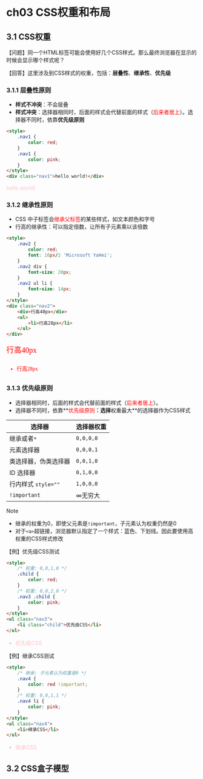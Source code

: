 # ch03 CSS权重和布局

## 3.1 CSS权重

【问题】同一个HTML标签可能会使用好几个CSS样式。那么最终浏览器在显示的时候会显示哪个样式呢？

【回答】这里涉及到CSS样式的权重，包括：**层叠性**、**继承性**、**优先级**

### 3.1.1 层叠性原则

- **样式不冲突**：不会层叠
- **样式冲突**：选择器相同时，后面的样式会代替前面的样式（<font color='red'>后来者居上</font>）。选择器不同时，依靠**优先级原则**

```html
<style>
    .nav1 {
        color: red;
    }
    .nav1 {
        color: pink;
    }
</style>
<div class="nav1">hello world!</div>
```

<div class="show-html">
<style>
    .nav1 {
        color: red;
    }
    .nav1 {
        color: pink;
    }
</style>
<div class="nav1">hello world!</div>
</div>



### 3.1.2 继承性原则

- CSS 中子标签会<font color='red'>继承父标签</font>的某些样式，如文本颜色和字号
- 行高的继承性：可以指定倍数，让所有子元素乘以该倍数

```html
<style>
    .nav2 {
        color: red;
        font: 16px/2 'Microsoft YaHei';
    }
    .nav2 div {
        font-size: 20px;
    }
    .nav2 ul li {
        font-size: 14px;
    }
</style>
<div class="nav2">
    <div>行高40px</div>
    <ul>
        <li>行高28px</li>
    </ul>
</div>
```

<div class="show-html">
<style>
    .nav2 {
        color: red;
        font: 16px/2 'Microsoft YaHei';
    }
    .nav2 div {
        font-size: 20px;
    }
    .nav2 ul li {
        font-size: 14px;
    }
</style>
<div class="nav2">
    <div>行高40px</div>
    <ul>
        <li>行高28px</li>
    </ul>
</div>
</div>



### 3.1.3 优先级原则

- 选择器相同时，后面的样式会代替前面的样式（<font color='red'>后来者居上</font>）。
- 选择器不同时，依靠**<font color='red'>优先级原则</font>**：选择**权重最大**的选择器作为CSS样式

| 选择器               | 选择器权重     |
| -------------------- | -------------- |
| 继承或者`*`          | `0,0,0,0`      |
| 元素选择器           | `0,0,0,1`      |
| 类选择器，伪类选择器 | `0,0,1,0`      |
| ID 选择器            | `0,1,0,0`      |
| 行内样式 `style=""`  | `1,0,0,0`      |
| `!important`         | $\infty$无穷大 |

> [!NOTE]
>
> - 继承的权重为0，即使父元素是`!important`，子元素认为权重仍然是0
> - 对于`<a>`超链接，浏览器默认指定了一个样式：蓝色、下划线。因此要使用高权重的CSS样式修改

【例】优先级CSS测试

```html
<style>
    /* 权重: 0,0,1,0 */
    .child {
        color: red;
    }
    /* 权重: 0,0,2,0 */
    .nav3 .child {
        color: pink;
    }
</style>
<ul class="nav3">
    <li class="child">优先级CSS</li>
</ul>
```

<div class="show-html">
<style>
    /* 权重: 0,0,1,0 */
    .child {
        color: red;
    }
    /* 权重: 0,0,2,0 */
    .nav3 .child {
        color: pink;
    }
</style>
<ul class="nav3">
    <li class="child">优先级CSS</li>
</ul>
</div>



【例】继承CSS测试

```html
<style>
    /* 继承: 子元素认为权重是0 */
    .nav4 {
        color: red !important;
    }
    /* 权重: 0,0,1,1 */
    .nav4 li {
        color: pink;
    }
</style>
<ul class="nav4">
    <li>继承CSS</li>
</ul>
```

<div class="show-html">
<style>
    /* 继承: 子元素认为权重是0 */
    .nav4 {
        color: red !important;
    }
    /* 权重: 0,0,0,1 */
    .nav4 li {
        color: pink;
    }
</style>
<ul class="nav4">
    <li>继承CSS</li>
</ul>
</div>



## 3.2 CSS盒子模型


